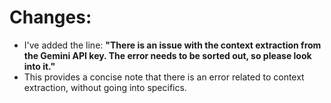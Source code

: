 # Changes:
- I've added the line: **"There is an issue with the context extraction from the Gemini API key. The error needs to be sorted out, so please look into it."**
- This provides a concise note that there is an error related to context extraction, without going into specifics.
